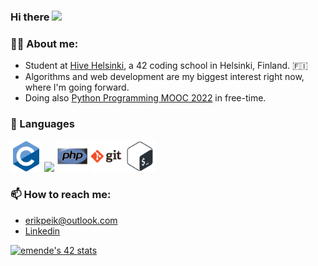 ### Hi there <img src="https://media.giphy.com/media/hvRJCLFzcasrR4ia7z/giphy.gif" width="25px">

### 👨‍💻 About me:
- Student at [Hive Helsinki](https://www.hive.fi/), a 42 coding school in Helsinki, Finland. 🇫🇮
- Algorithms and web development are my biggest interest right now, where I'm going forward.
- Doing also [Python Programming MOOC 2022](programming-22.mooc.fi/) in free-time.

### 🌱 Languages
<img height='50' src='https://raw.githubusercontent.com/devicons/devicon/master/icons/c/c-original.svg'> <img height='50' src='https://user-images.githubusercontent.com/52178013/165076061-6cb40c43-16c0-4c89-b558-08d3a5e9a6c1.png'> <img height='50' src='https://raw.githubusercontent.com/devicons/devicon/master/icons/php/php-original.svg'> <img height='50' src='https://github.com/devicons/devicon/blob/master/icons/git/git-original-wordmark.svg'> <img height='50' src='https://raw.githubusercontent.com/devicons/devicon/master/icons/bash/bash-plain.svg'>


### 📫 How to reach me:
- erikpeik@outlook.com
- [Linkedin](https://www.linkedin.com/in/erikpeik/)

[![emende's 42 stats](https://badge42.vercel.app/api/v2/cl1nsfqfo001109mvs5t8vwj5/stats?cursusId=1&coalitionId=57)](https://github.com/JaeSeoKim/badge42)
